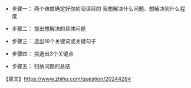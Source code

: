 * 步骤一： 两个维度确定好你的阅读目的
我想解决什么问题、想解决到什么程度

* 步骤二： 提出想解决的具体问题

* 步骤三： 选出16个关键词或关键句子

* 步骤四： 挑选出3个关键点

* 步骤五： 归纳问题的总结

【原文】https://www.zhihu.com/question/20244284 